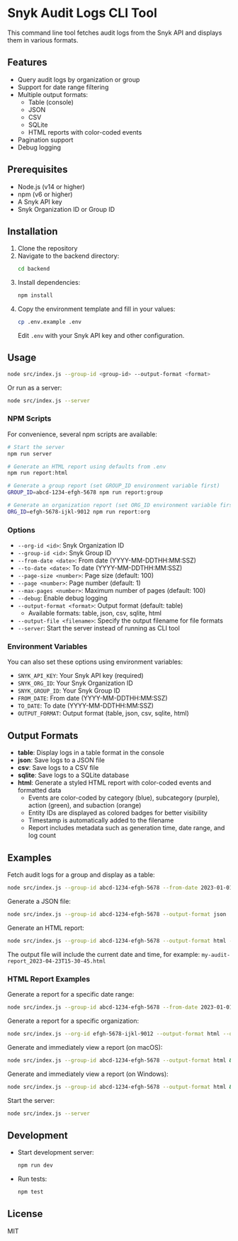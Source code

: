 # Snyk Audit Logs CLI Tool

This command line tool fetches audit logs from the Snyk API and displays them in various formats.

## Features

- Query audit logs by organization or group
- Support for date range filtering
- Multiple output formats:
  - Table (console)
  - JSON
  - CSV
  - SQLite
  - HTML reports with color-coded events
- Pagination support
- Debug logging

## Prerequisites

- Node.js (v14 or higher)
- npm (v6 or higher)
- A Snyk API key
- Snyk Organization ID or Group ID

## Installation

1. Clone the repository
2. Navigate to the backend directory:
   ```bash
   cd backend
   ```
3. Install dependencies:
   ```bash
   npm install
   ```
4. Copy the environment template and fill in your values:
   ```bash
   cp .env.example .env
   ```
   Edit `.env` with your Snyk API key and other configuration.

## Usage

```bash
node src/index.js --group-id <group-id> --output-format <format>
```

Or run as a server:

```bash
node src/index.js --server
```

### NPM Scripts

For convenience, several npm scripts are available:

```bash
# Start the server
npm run server

# Generate an HTML report using defaults from .env
npm run report:html

# Generate a group report (set GROUP_ID environment variable first)
GROUP_ID=abcd-1234-efgh-5678 npm run report:group

# Generate an organization report (set ORG_ID environment variable first)
ORG_ID=efgh-5678-ijkl-9012 npm run report:org
```

### Options

- `--org-id <id>`: Snyk Organization ID
- `--group-id <id>`: Snyk Group ID
- `--from-date <date>`: From date (YYYY-MM-DDTHH:MM:SSZ)
- `--to-date <date>`: To date (YYYY-MM-DDTHH:MM:SSZ)
- `--page-size <number>`: Page size (default: 100)
- `--page <number>`: Page number (default: 1)
- `--max-pages <number>`: Maximum number of pages (default: 100)
- `--debug`: Enable debug logging
- `--output-format <format>`: Output format (default: table)
  - Available formats: table, json, csv, sqlite, html
- `--output-file <filename>`: Specify the output filename for file formats
- `--server`: Start the server instead of running as CLI tool

### Environment Variables

You can also set these options using environment variables:

- `SNYK_API_KEY`: Your Snyk API key (required)
- `SNYK_ORG_ID`: Your Snyk Organization ID
- `SNYK_GROUP_ID`: Your Snyk Group ID
- `FROM_DATE`: From date (YYYY-MM-DDTHH:MM:SSZ)
- `TO_DATE`: To date (YYYY-MM-DDTHH:MM:SSZ)
- `OUTPUT_FORMAT`: Output format (table, json, csv, sqlite, html)

## Output Formats

- **table**: Display logs in a table format in the console
- **json**: Save logs to a JSON file
- **csv**: Save logs to a CSV file
- **sqlite**: Save logs to a SQLite database
- **html**: Generate a styled HTML report with color-coded events and formatted data
  - Events are color-coded by category (blue), subcategory (purple), action (green), and subaction (orange)
  - Entity IDs are displayed as colored badges for better visibility
  - Timestamp is automatically added to the filename
  - Report includes metadata such as generation time, date range, and log count

## Examples

Fetch audit logs for a group and display as a table:

```bash
node src/index.js --group-id abcd-1234-efgh-5678 --from-date 2023-01-01T00:00:00Z --to-date 2023-01-31T23:59:59Z
```

Generate a JSON file:

```bash
node src/index.js --group-id abcd-1234-efgh-5678 --output-format json
```

Generate an HTML report:

```bash
node src/index.js --group-id abcd-1234-efgh-5678 --output-format html --output-file my-audit-report.html
```

The output file will include the current date and time, for example: `my-audit-report_2023-04-23T15-30-45.html`

### HTML Report Examples

Generate a report for a specific date range:

```bash
node src/index.js --group-id abcd-1234-efgh-5678 --from-date 2023-01-01T00:00:00Z --to-date 2023-01-31T23:59:59Z --output-format html
```

Generate a report for a specific organization:

```bash
node src/index.js --org-id efgh-5678-ijkl-9012 --output-format html --output-file org-audit-report.html
```

Generate and immediately view a report (on macOS):

```bash
node src/index.js --group-id abcd-1234-efgh-5678 --output-format html && open audit_logs_report_*.html
```

Generate and immediately view a report (on Windows):

```bash
node src/index.js --group-id abcd-1234-efgh-5678 --output-format html && start audit_logs_report_*.html
```

Start the server:

```bash
node src/index.js --server
```

## Development

- Start development server:
  ```bash
  npm run dev
  ```

- Run tests:
  ```bash
  npm test
  ```

## License

MIT 